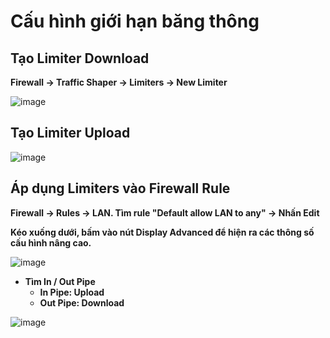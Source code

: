 # Cấu hình giới hạn băng thông
## Tạo Limiter Download
**Firewall → Traffic Shaper → Limiters → New Limiter**

![image](https://github.com/user-attachments/assets/022c9ae0-2a54-4f75-b94e-db75d3e6fb98)

## Tạo Limiter Upload

![image](https://github.com/user-attachments/assets/f90ad1bd-46e5-43b8-8e2c-29f58d4c401d)

## Áp dụng Limiters vào Firewall Rule
**Firewall → Rules → LAN. Tìm rule "Default allow LAN to any" → Nhấn Edit**

**Kéo xuống dưới, bấm vào nút Display Advanced để hiện ra các thông số cấu hình nâng cao.**

![image](https://github.com/user-attachments/assets/b41a898c-3236-47cf-90b9-cd9c8ec9d2c1)

- **Tìm In / Out Pipe**
  - **In Pipe: Upload**
  - **Out Pipe: Download**

![image](https://github.com/user-attachments/assets/646b4c63-5f98-4f13-ab67-87250f5be885)
